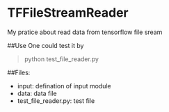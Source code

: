 # TFFileStreamReader
My pratice about read data from tensorflow file sream

##Use
One could test it by
>python test_file_reader.py

##Files:
* input: defination of input module<br>
* data: data file<br>
* test_file_reader.py: test file<br>
